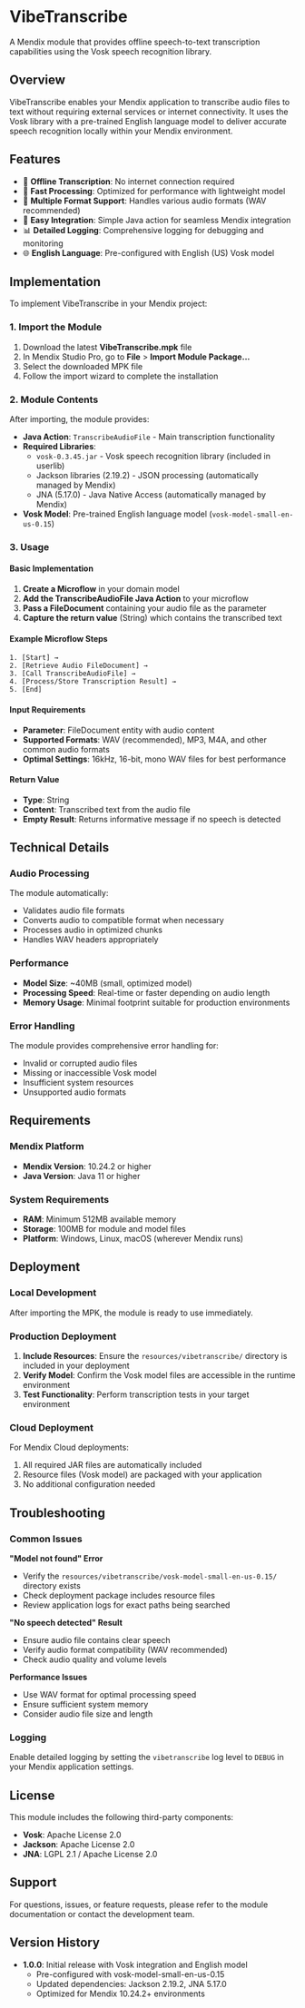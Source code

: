 # VibeTranscribe

A Mendix module that provides offline speech-to-text transcription capabilities using the Vosk speech recognition library.

## Overview

VibeTranscribe enables your Mendix application to transcribe audio files to text without requiring external services or internet connectivity. It uses the Vosk library with a pre-trained English language model to deliver accurate speech recognition locally within your Mendix environment.

## Features

- 🎯 **Offline Transcription**: No internet connection required
- 🚀 **Fast Processing**: Optimized for performance with lightweight model
- 📱 **Multiple Format Support**: Handles various audio formats (WAV recommended)
- 🔧 **Easy Integration**: Simple Java action for seamless Mendix integration
- 📊 **Detailed Logging**: Comprehensive logging for debugging and monitoring
- 🌐 **English Language**: Pre-configured with English (US) Vosk model

## Implementation

To implement VibeTranscribe in your Mendix project:

### 1. Import the Module

1. Download the latest **VibeTranscribe.mpk** file
2. In Mendix Studio Pro, go to **File** > **Import Module Package...**
3. Select the downloaded MPK file
4. Follow the import wizard to complete the installation

### 2. Module Contents

After importing, the module provides:

- **Java Action**: `TranscribeAudioFile` - Main transcription functionality
- **Required Libraries**: 
  - `vosk-0.3.45.jar` - Vosk speech recognition library (included in userlib)
  - Jackson libraries (2.19.2) - JSON processing (automatically managed by Mendix)
  - JNA (5.17.0) - Java Native Access (automatically managed by Mendix)
- **Vosk Model**: Pre-trained English language model (`vosk-model-small-en-us-0.15`)

### 3. Usage

#### Basic Implementation

1. **Create a Microflow** in your domain model
2. **Add the TranscribeAudioFile Java Action** to your microflow
3. **Pass a FileDocument** containing your audio file as the parameter
4. **Capture the return value** (String) which contains the transcribed text

#### Example Microflow Steps

```
1. [Start] → 
2. [Retrieve Audio FileDocument] → 
3. [Call TranscribeAudioFile] → 
4. [Process/Store Transcription Result] → 
5. [End]
```

#### Input Requirements

- **Parameter**: FileDocument entity with audio content
- **Supported Formats**: WAV (recommended), MP3, M4A, and other common audio formats
- **Optimal Settings**: 16kHz, 16-bit, mono WAV files for best performance

#### Return Value

- **Type**: String
- **Content**: Transcribed text from the audio file
- **Empty Result**: Returns informative message if no speech is detected

## Technical Details

### Audio Processing

The module automatically:
- Validates audio file formats
- Converts audio to compatible format when necessary
- Processes audio in optimized chunks
- Handles WAV headers appropriately

### Performance

- **Model Size**: ~40MB (small, optimized model)
- **Processing Speed**: Real-time or faster depending on audio length
- **Memory Usage**: Minimal footprint suitable for production environments

### Error Handling

The module provides comprehensive error handling for:
- Invalid or corrupted audio files
- Missing or inaccessible Vosk model
- Insufficient system resources
- Unsupported audio formats

## Requirements

### Mendix Platform
- **Mendix Version**: 10.24.2 or higher
- **Java Version**: Java 11 or higher

### System Requirements
- **RAM**: Minimum 512MB available memory
- **Storage**: 100MB for module and model files
- **Platform**: Windows, Linux, macOS (wherever Mendix runs)

## Deployment

### Local Development
After importing the MPK, the module is ready to use immediately.

### Production Deployment

1. **Include Resources**: Ensure the `resources/vibetranscribe/` directory is included in your deployment
2. **Verify Model**: Confirm the Vosk model files are accessible in the runtime environment
3. **Test Functionality**: Perform transcription tests in your target environment

### Cloud Deployment

For Mendix Cloud deployments:
1. All required JAR files are automatically included
2. Resource files (Vosk model) are packaged with your application
3. No additional configuration needed

## Troubleshooting

### Common Issues

**"Model not found" Error**
- Verify the `resources/vibetranscribe/vosk-model-small-en-us-0.15/` directory exists
- Check deployment package includes resource files
- Review application logs for exact paths being searched

**"No speech detected" Result**
- Ensure audio file contains clear speech
- Verify audio format compatibility (WAV recommended)
- Check audio quality and volume levels

**Performance Issues**
- Use WAV format for optimal processing speed
- Ensure sufficient system memory
- Consider audio file size and length

### Logging

Enable detailed logging by setting the `vibetranscribe` log level to `DEBUG` in your Mendix application settings.

## License

This module includes the following third-party components:
- **Vosk**: Apache License 2.0
- **Jackson**: Apache License 2.0
- **JNA**: LGPL 2.1 / Apache License 2.0

## Support

For questions, issues, or feature requests, please refer to the module documentation or contact the development team.

## Version History

- **1.0.0**: Initial release with Vosk integration and English model
  - Pre-configured with vosk-model-small-en-us-0.15
  - Updated dependencies: Jackson 2.19.2, JNA 5.17.0
  - Optimized for Mendix 10.24.2+ environments